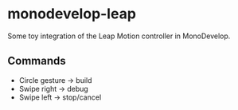 # monodevelop-leap

Some toy integration of the Leap Motion controller in MonoDevelop.

## Commands

- Circle gesture -> build
- Swipe right -> debug
- Swipe left -> stop/cancel
